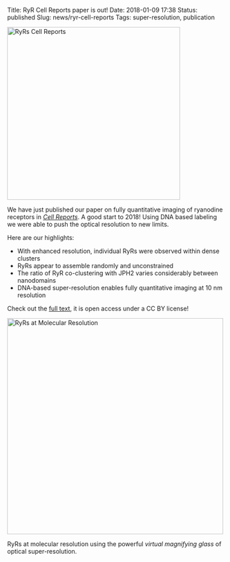 Title: RyR Cell Reports paper is out!
Date: 2018-01-09 17:38
Status: published
Slug: news/ryr-cell-reports
Tags: super-resolution, publication

<img width="400" src="{static}/images/research/ryr-CR-graphical-abstract.png" alt="RyRs Cell Reports">

We have just published our paper on fully quantitative imaging of ryanodine receptors in [_Cell Reports_](http://www.cell.com/cell-reports). A good start to 2018! Using DNA based labeling we were able to push the optical resolution to new limits.

Here are our highlights:

* With enhanced resolution, individual RyRs were observed within dense clusters
*  RyRs appear to assemble randomly and unconstrained
* The ratio of RyR co-clustering with JPH2 varies considerably
between nanodomains
* DNA-based super-resolution enables fully quantitative
imaging at 10 nm resolution

Check out the [full text](http://www.cell.com/cell-reports/fulltext/S2211-1247(17)31869-7), it is open access under a CC BY license!

<img width="500" src="{static}/images/research/ryr-cellrep-magnifying-glass.jpg" alt="RyRs at Molecular Resolution">

RyRs at molecular resolution using the powerful _virtual magnifying glass_ of optical super-resolution.
